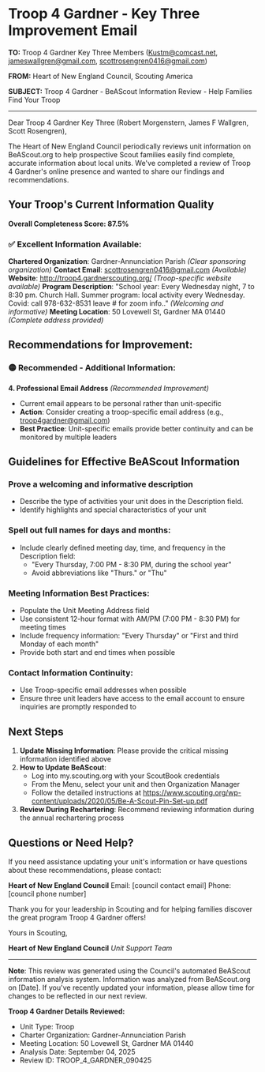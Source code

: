 # Troop 4 Gardner - Key Three Improvement Email

**TO:** Troop 4 Gardner Key Three Members (Kustm@comcast.net, jameswallgren@gmail.com, scottrosengren0416@gmail.com)

**FROM:** Heart of New England Council, Scouting America

**SUBJECT:** Troop 4 Gardner - BeAScout Information Review - Help Families Find Your Troop

---

Dear Troop 4 Gardner Key Three (Robert  Morgenstern, James F Wallgren, Scott Rosengren),

The Heart of New England Council periodically reviews unit information on BeAScout.org to help prospective Scout families easily find complete, accurate information about local units. We've completed a review of Troop 4 Gardner's online presence and wanted to share our findings and recommendations.

## Your Troop's Current Information Quality

**Overall Completeness Score: 87.5%**

### ✅ **Excellent Information Available:**
**Chartered Organization**: Gardner-Annunciation Parish *(Clear sponsoring organization)*
**Contact Email**: scottrosengren0416@gmail.com *(Available)*
**Website**: http://troop4.gardnerscouting.org/ *(Troop-specific website available)*
**Program Description**: "School year: Every Wednesday night, 7 to 8:30 pm. Church Hall. Summer program: local activity every Wednesday. Covid: call 978-632-8531 leave # for zoom info.." *(Welcoming and informative)*
**Meeting Location**: 50 Lovewell St, Gardner MA 01440 *(Complete address provided)*

## Recommendations for Improvement:

### 🟡 **Recommended - Additional Information:**

**4. Professional Email Address** *(Recommended Improvement)*
- Current email appears to be personal rather than unit-specific
- **Action**: Consider creating a troop-specific email address (e.g., troop4gardner@gmail.com)
- **Best Practice**: Unit-specific emails provide better continuity and can be monitored by multiple leaders

## Guidelines for Effective BeAScout Information

### **Prove a welcoming and informative description**
- Describe the type of activities your unit does in the Description field.
- Identify highlights and special characteristics of your unit

### **Spell out full names for days and months:**
- Include clearly defined meeting day, time, and frequency in the Description field:
  - "Every Thursday, 7:00 PM - 8:30 PM, during the school year"
  - Avoid abbreviations like "Thurs." or "Thu"

### **Meeting Information Best Practices:**
- Populate the Unit Meeting Address field
- Use consistent 12-hour format with AM/PM (7:00 PM - 8:30 PM) for meeting times
- Include frequency information: "Every Thursday" or "First and third Monday of each month"
- Provide both start and end times when possible

### **Contact Information Continuity:**
- Use Troop-specific email addresses when possible
- Ensure three unit leaders have access to the email account to ensure inquiries are promptly responded to

## Next Steps

1. **Update Missing Information**: Please provide the critical missing information identified above
2. **How to Update BeAScout**: 
   - Log into my.scouting.org with your ScoutBook credentials
   - From the Menu, select your unit and then Organization Manager
   - Follow the detailed instructions at
     https://www.scouting.org/wp-content/uploads/2020/05/Be-A-Scout-Pin-Set-up.pdf
3. **Review During Rechartering**: Recommend reviewing information during the annual rechartering process

## Questions or Need Help?

If you need assistance updating your unit's information or have questions about these recommendations, please contact:

**Heart of New England Council**
Email: [council contact email]
Phone: [council phone number]

Thank you for your leadership in Scouting and for helping families discover the great program Troop 4 Gardner offers!

Yours in Scouting,

**Heart of New England Council**
*Unit Support Team*

---

**Note**: This review was generated using the Council's automated BeAScout information analysis system. Information was analyzed from BeAScout.org on [Date]. If you've recently updated your information, please allow time for changes to be reflected in our next review.

**Troop 4 Gardner Details Reviewed:**
- Unit Type: Troop
- Charter Organization: Gardner-Annunciation Parish
- Meeting Location: 50 Lovewell St, Gardner MA 01440
- Analysis Date: September 04, 2025
- Review ID: TROOP_4_GARDNER_090425